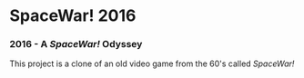 # SpaceWar! 2016
### 2016 - A *SpaceWar!* Odyssey
This project is a clone of an old video game from the 60's called *SpaceWar!*
